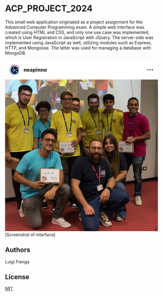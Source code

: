 # ACP_PROJECT_2024
This small web application originated as a project assignment for the Advanced Computer Programming exam. A simple web interface was created using HTML and CSS, and only one use case was implemented, which is User Registration in JavaScript with JQuery. The server-side was implemented using JavaScript as well, utilizing modules such as Express, HTTP, and Mongoose. The latter was used for managing a database with MongoDB.

![alt text](https://github.com/luigifienga18/RadioTris/blob/main/Image.jpeg?raw=true)
[Screenshot of interface]

## Authors

Luigi Fienga

## License

[MIT](https://choosealicense.com/licenses/mit/)
